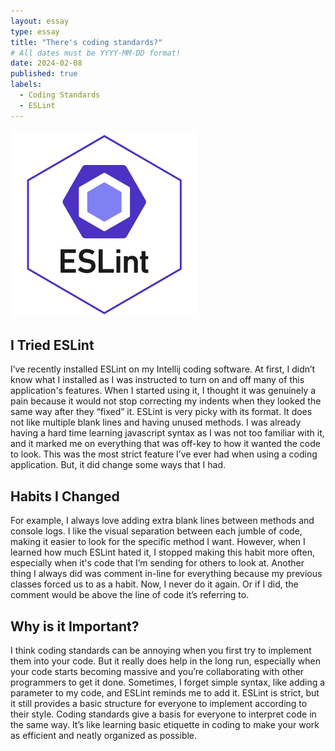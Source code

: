 ```yaml
---
layout: essay
type: essay
title: "There's coding standards?"
# All dates must be YYYY-MM-DD format!
date: 2024-02-08
published: true
labels:
  - Coding Standards
  - ESLint
---
```


<img src="../img/eslint.png" width="300px">

## I Tried ESLint
I’ve recently installed ESLint on my Intellij coding software. At first, I didn’t know what I installed as I was instructed to turn on and off many of this application's features. When I started using it, I thought it was genuinely a pain because it would not stop correcting my indents when they looked the same way after they “fixed” it. ESLint is very picky with its format. It does not like multiple blank lines and having unused methods. I was already having a hard time learning javascript syntax as I was not too familiar with it, and it marked me on everything that was off-key to how it wanted the code to look. This was the most strict feature I’ve ever had when using a coding application. But, it did change some ways that I had.

## Habits I Changed
For example, I always love adding extra blank lines between methods and console logs. I like the visual separation between each jumble of code, making it easier to look for the specific method I want. However, when I learned how much ESLint hated it, I stopped making this habit more often, especially when it's code that I’m sending for others to look at. Another thing I always did was comment in-line for everything because my previous classes forced us to as a habit. Now, I never do it again. Or if I did, the comment would be above the line of code it’s referring to. 

## Why is it Important?
I think coding standards can be annoying when you first try to implement them into your code. But it really does help in the long run, especially when your code starts becoming massive and you’re collaborating with other programmers to get it done. Sometimes, I forget simple syntax, like adding a parameter to my code, and ESLint reminds me to add it. ESLint is strict, but it still provides a basic structure for everyone to implement according to their style. Coding standards give a basis for everyone to interpret code in the same way. It’s like learning basic etiquette in coding to make your work as efficient and neatly organized as possible. 
